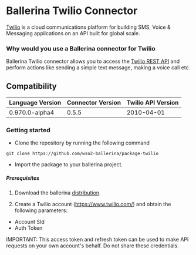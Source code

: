 # Ballerina Twilio Connector

[Twilio](https://www.twilio.com/) is a cloud communications platform for building SMS, Voice & Messaging applications on 
an API built for global scale.

### Why would you use a Ballerina connector for Twilio

Ballerina Twilio connector allows you to access the [Twilio REST API](https://www.twilio.com/docs/api) and perform 
actions like sending a simple text message, making a voice call etc.

## Compatibility

| Language Version           | Connector Version   | Twilio API Version |
| -------------------------- | ------------------- | ------------------ |
| 0.970.0-alpha4             | 0.5.5               | 2010-04-01         |

### Getting started

* Clone the repository by running the following command
```
git clone https://github.com/wso2-ballerina/package-twilio
```
* Import the package to your ballerina project.

##### Prerequisites

1. Download the ballerina [distribution](https://ballerinalang.org/downloads/).

2. Create a Twilio account (https://www.twilio.com/) and obtain the following parameters:
* Account  SId
* Auth Token

IMPORTANT: This access token and refresh token can be used to make API requests on your own account's behalf. Do not share these credentials.